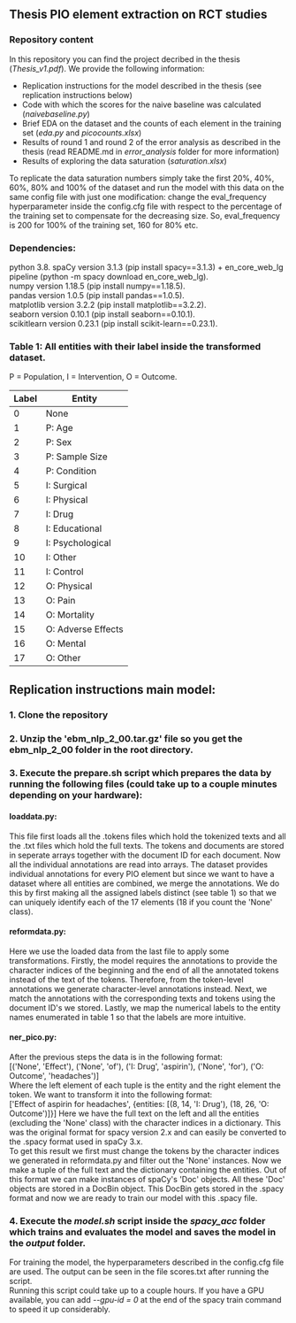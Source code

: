 ## Thesis PIO element extraction on RCT studies

### Repository content
In this repository you can find the project decribed in the thesis (*Thesis_v1.pdf*). We provide the following information:
- Replication instructions for the model described in the thesis (see replication instructions below)
- Code with which the scores for the naive baseline was calculated (*naivebaseline.py*)
- Brief EDA on the dataset and the counts of each element in the training set (*eda.py* and *picocounts.xlsx*)
- Results of round 1 and round 2 of the error analysis as described in the thesis (read README.md in *error_analysis* folder for more information)
- Results of exploring the data saturation (*saturation.xlsx*)

To replicate the data saturation numbers simply take the first 20%, 40%, 60%, 80% and 100% of the dataset and run the model with this data on the same config file with just one modification: change the eval_frequency hyperparameter inside the config.cfg file with respect to the percentage of the training set to compensate for the decreasing size. So, eval_frequency is 200 for 100% of the training set, 160 for 80% etc.

### Dependencies:
 python 3.8. 
 spaCy version 3.1.3 (pip install spacy==3.1.3) + en_core_web_lg pipeline (python -m spacy download en_core_web_lg).  
 numpy version 1.18.5 (pip install numpy==1.18.5).  
 pandas version 1.0.5 (pip install pandas==1.0.5).  
 matplotlib version 3.2.2 (pip install matplotlib==3.2.2).  
 seaborn version 0.10.1 (pip install seaborn==0.10.1).  
 scikitlearn version 0.23.1 (pip install scikit-learn==0.23.1).  
 
 ### Table 1: All entities with their label inside the transformed dataset.  
 P = Population, I = Intervention, O = Outcome.
 
| Label | Entity             |
|-------|--------------------|
| 0     | None               |
| 1     | P: Age             |
| 2     | P: Sex             |
| 3     | P: Sample Size     |
| 4     | P: Condition       |
| 5     | I: Surgical        |
| 6     | I: Physical        |
| 7     | I: Drug            |
| 8     | I: Educational     |
| 9     | I: Psychological   |
| 10    | I: Other           |
| 11    | I: Control         |
| 12    | O: Physical        |
| 13	   | O: Pain            |
| 14    | O: Mortality       |
| 15    | O: Adverse Effects |
| 16    | O: Mental          |
| 17    | O: Other           |


## Replication instructions main model: 

### 1. Clone the repository
### 2. Unzip the 'ebm_nlp_2_00.tar.gz' file so you get the ebm_nlp_2_00 folder in the root directory.
### 3. Execute the prepare.sh script which prepares the data by running the following files (could take up to a couple minutes depending on your hardware):
  #### loaddata.py:  
  This file first loads all the .tokens files which hold the tokenized texts and all the .txt files which hold the full texts.
  The tokens and documents are stored in seperate arrays together with the document ID for each document. Now all the individual annotations are read into arrays. 
  The dataset provides individual annotations for every PIO element but since we want to have a dataset where all entities are combined, we merge the annotations. 
  We do this by first making all the assigned labels distinct (see table 1) so that we can uniquely identify each of the 17 elements (18 if you count the 'None' class).
    
  #### reformdata.py:   
  Here we use the loaded data from the last file to apply some transformations. 
    Firstly, the model requires the annotations to provide the character indices of the beginning and the end of all the annotated tokens instead of the text of the tokens. 
    Therefore, from the token-level annotations we generate character-level annotations instead. 
    Next, we match the annotations with the corresponding texts and tokens using the document ID's we stored. 
    Lastly, we map the numerical labels to the entity names enumerated in table 1 so that the labels are more intuitive.
  
 ####  ner_pico.py: 
  After the previous steps the data is in the following format:  
    [('None', 'Effect'), ('None', 'of'), ('I: Drug', 'aspirin'), ('None', 'for'), ('O: Outcome', 'headaches')]  
    Where the left element of each tuple is the entity and the right element the token. We want to transform it into the following format:  
    ['Effect of aspirin for headaches', {entities: [(8, 14, 'I: Drug'), (18, 26, 'O: Outcome')]}]
    Here we have the full text on the left and all the entities (excluding the 'None' class) with the character indices in a dictionary.
    This was the original format for spacy version 2.x and can easily be converted to the .spacy format used in spaCy 3.x.  
    To get this result we first must change the tokens by the character indices we generated in reformdata.py and filter out the 'None' instances. 
    Now we make a tuple of the full text and the dictionary containing the entities.
    Out of this format we can make instances of spaCy's 'Doc' objects. All these 'Doc' objects are stored in a DocBin object.
    This DocBin gets stored in the .spacy format and now we are ready to train our model with this .spacy file.  
   
### 4. Execute the *model.sh* script inside the *spacy_acc* folder which trains and evaluates the model and saves the model in the *output* folder.
 For training the model, the hyperparameters described in the config.cfg file are used. The output can be seen in the file scores.txt after running the script.  
 Running this script could take up to a couple hours. If you have a GPU available, you can add *--gpu-id = 0* at the end of the spacy train command to speed it up considerably.
 
 
  
